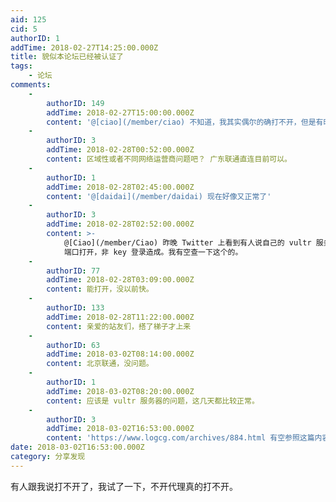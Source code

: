 ```yaml
---
aid: 125
cid: 5
authorID: 1
addTime: 2018-02-27T14:25:00.000Z
title: 貌似本论坛已经被认证了
tags:
    - 论坛
comments:
    -
        authorID: 149
        addTime: 2018-02-27T15:00:00.000Z
        content: '@[ciao](/member/ciao) 不知道，我其实偶尔的确打不开，但是有时还是能打开，比如现在。'
    -
        authorID: 3
        addTime: 2018-02-28T00:52:00.000Z
        content: 区域性或者不同网络运营商问题吧？ 广东联通直连目前可以。
    -
        authorID: 1
        addTime: 2018-02-28T02:45:00.000Z
        content: '@[daidai](/member/daidai) 现在好像又正常了'
    -
        authorID: 3
        addTime: 2018-02-28T02:52:00.000Z
        content: >-
            @[Ciao](/member/Ciao) 昨晚 Twitter 上看到有人说自己的 vultr 服务器被攻击，ssh 默认 22
            端口打开，非 key 登录造成。我有空查一下这个的。
    -
        authorID: 77
        addTime: 2018-02-28T03:09:00.000Z
        content: 能打开，没以前快。
    -
        authorID: 133
        addTime: 2018-02-28T11:22:00.000Z
        content: 亲爱的站友们，搭了梯子才上来
    -
        authorID: 63
        addTime: 2018-03-02T08:14:00.000Z
        content: 北京联通，没问题。
    -
        authorID: 1
        addTime: 2018-03-02T08:20:00.000Z
        content: 应该是 vultr 服务器的问题，这几天都比较正常。
    -
        authorID: 3
        addTime: 2018-03-02T16:53:00.000Z
        content: 'https://www.logcg.com/archives/884.html 有空参照这篇内容进行 vps 安全设置，顺便分享出来。'
date: 2018-03-02T16:53:00.000Z
category: 分享发现
---
```


有人跟我说打不开了，我试了一下，不开代理真的打不开。

